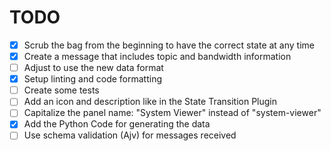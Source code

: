 # TODO

- [x] Scrub the bag from the beginning to have the correct state at any time
- [x] Create a message that includes topic and bandwidth information
- [ ] Adjust to use the new data format
- [x] Setup linting and code formatting
- [ ] Create some tests
- [ ] Add an icon and description like in the State Transition Plugin
- [ ] Capitalize the panel name: "System Viewer" instead of "system-viewer"
- [x] Add the Python Code for generating the data
- [ ] Use schema validation (Ajv) for messages received
